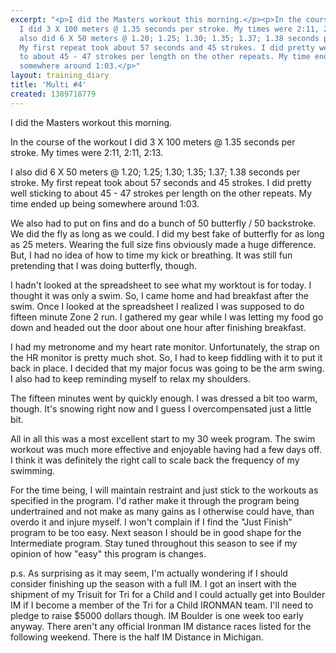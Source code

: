 ```yaml
---
excerpt: "<p>I did the Masters workout this morning.</p><p>In the course of the workout
  I did 3 X 100 meters @ 1.35 seconds per stroke. My times were 2:11, 2:11, 2:13.</p><p>I
  also did 6 X 50 meters @ 1.20; 1.25; 1.30; 1.35; 1.37; 1.38 seconds per stroke.
  My first repeat took about 57 seconds and 45 strokes. I did pretty well sticking
  to about 45 - 47 strokes per length on the other repeats. My time ended up being
  somewhere around 1:03.</p>"
layout: training_diary
title: 'Multi #4'
created: 1389718779
---
```

<p>I did the Masters workout this morning.</p><p>In the course of the workout I did 3 X 100 meters @ 1.35 seconds per stroke. My times were 2:11, 2:11, 2:13.</p><p>I also did 6 X 50 meters @ 1.20; 1.25; 1.30; 1.35; 1.37; 1.38 seconds per stroke. My first repeat took about 57 seconds and 45 strokes. I did pretty well sticking to about 45 - 47 strokes per length on the other repeats. My time ended up being somewhere around 1:03.</p><p>We also had to put on fins and do a bunch of 50 butterfly / 50 backstroke. We did the fly as long as we could. I did my best fake of butterfly for as long as 25 meters. Wearing the full size fins obviously made a huge difference. But, I had no idea of how to time my kick or breathing. It was still fun pretending that I was doing butterfly, though.</p><p>I hadn't looked at the spreadsheet to see what my worktout is for today. I thought it was only a swim. So, I came home and had breakfast after the swim. Once I looked at the spreadsheet I realized I was supposed to do fifteen minute Zone 2 run. I gathered my gear while I was letting my food go down and headed out the door about one hour after finishing breakfast.</p><p>I had my metronome and my heart rate monitor. Unfortunately, the strap on the HR monitor is pretty much shot. So, I had to keep fiddling with it to put it back in place. I decided that my major focus was going to be the arm swing. I also had to keep reminding myself to relax my shoulders.</p><p>The fifteen minutes went by quickly enough. I was dressed a bit too warm, though. It's snowing right now and I guess I overcompensated just a little bit.</p><p>All in all this was a most excellent start to my 30 week program. The swim workout was much more effective and enjoyable having had a few days off. I think it was definitely the right call to scale back the frequency of my swimming.</p><p>For the time being, I will maintain restraint and just stick to the workouts as specified in the program. I'd rather make it through the program being undertrained and not make as many gains as I otherwise could have, than overdo it and injure myself. I won't complain if I find the "Just Finish" program to be too easy. Next season I should be in good shape for the Intermediate program. Stay tuned throughout this season to see if my opinion of how "easy" this program is changes.</p><p>p.s. As surprising as it may seem, I'm actually wondering if I should consider finishing up the season with a full IM. I got an insert with the shipment of my Trisuit for Tri for a Child and I could actually get into Boulder IM if I become a member of the Tri for a Child IRONMAN team. I'll need to pledge to raise $5000 dollars though. IM Boulder is one week too early anyway. There aren't any official Ironman IM distance races listed for the following weekend. There is the half IM Distance in Michigan.</p>
